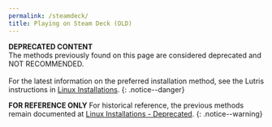 ```yaml
---
permalink: /steamdeck/
title: Playing on Steam Deck (OLD)
---
```


**DEPRECATED CONTENT**<br/>
The methods previously found on this page are considered deprecated and NOT RECOMMENDED.<br/><br/>
For the latest information on the preferred installation method, see the Lutris instructions in [Linux Installations](../linux/).
{: .notice--danger}


**FOR REFERENCE ONLY**
For historical reference, the previous methods remain documented at [Linux Installations - Deprecated](/linux-deprecated).
{: .notice--warning}
